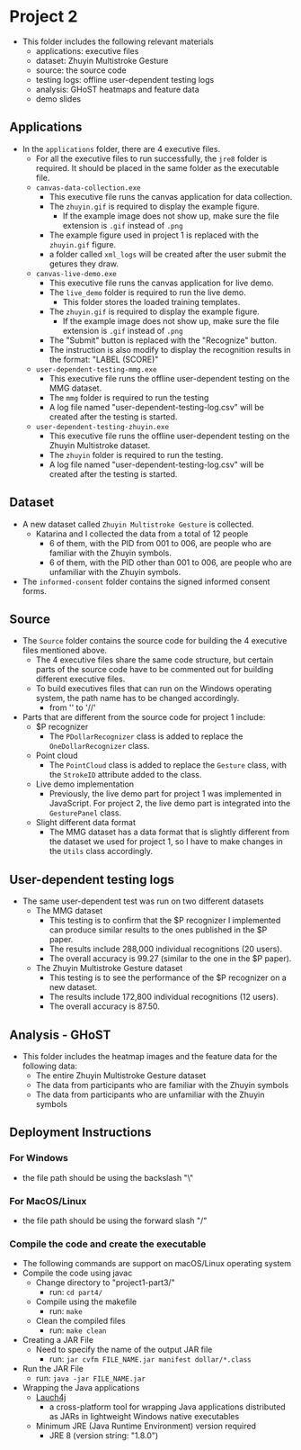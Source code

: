 # Project 2

* This folder includes the following relevant materials
  * applications: executive files
  * dataset: Zhuyin Multistroke Gesture
  * source: the source code
  * testing logs: offline user-dependent testing logs
  * analysis: GHoST heatmaps and feature data
  * demo slides

## Applications

* In the ```applications``` folder, there are 4 executive files.
  * For all the executive files to run successfully, the ```jre8``` folder is required. It should be placed in the same folder as the executable file.
  * ```canvas-data-collection.exe```
    * This executive file runs the canvas application for data collection.
    * The ```zhuyin.gif``` is required to display the example figure.
      * If the example image does not show up, make sure the file extension is ```.gif``` instead of ```.png```
    * The example figure used in project 1 is replaced with the ```zhuyin.gif``` figure.
    * a folder called ```xml_logs``` will be created after the user submit the getures they draw.
  * ```canvas-live-demo.exe```
    * This executive file runs the canvas application for live demo.
    * The ```live_demo``` folder is required to run the live demo.
      * This folder stores the loaded training templates.
    * The ```zhuyin.gif``` is required to display the example figure.
      * If the example image does not show up, make sure the file extension is ```.gif``` instead of ```.png```
    * The "Submit" button is replaced with the "Recognize" button.
    * The instruction is also modify to display the recognition results in the format: "LABEL (SCORE)"
  * ```user-dependent-testing-mmg.exe```
    * This executive file runs the offline user-dependent testing on the MMG dataset.
    * The ```mmg``` folder is required to run the testing
    * A log file named "user-dependent-testing-log.csv" will be created after the testing is started.
  * ```user-dependent-testing-zhuyin.exe```
    * This executive file runs the offline user-dependent testing on the Zhuyin Multistroke dataset.
    * The ```zhuyin``` folder is required to run the testing.
    * A log file named "user-dependent-testing-log.csv" will be created after the testing is started.

## Dataset

* A new dataset called ```Zhuyin Multistroke Gesture``` is collected.
  * Katarina and I collected the data from a total of 12 people 
    * 6 of them, with the PID from 001 to 006, are people who are familiar with the Zhuyin symbols.
    * 6 of them, with the PID other than 001 to 006, are people who are unfamiliar with the Zhuyin symbols.
* The ```informed-consent``` folder contains the signed informed consent forms.

## Source

* The ```Source``` folder contains the source code for building the 4 executive files mentioned above.
  * The 4 executive files share the same code structure, but certain parts of the source code have to be commented out for building different executive files.
  * To build executives files that can run on the Windows operating system, the path name has to be changed accordingly.
    * from '\' to '//'
* Parts that are different from the source code for project 1 include:
  * $P recognizer
    * The ```PDollarRecognizer``` class is added to replace the ```OneDollarRecognizer``` class.
  * Point cloud
    * The ```PointCloud``` class is added to replace the ```Gesture``` class, with the ```StrokeID``` attribute added to the class.
  * Live demo implementation
    * Previously, the live demo part for project 1 was implemented in JavaScript. For project 2, the live demo part is integrated into the ```GesturePanel``` class.
  * Slight different data format
    * The MMG dataset has a data format that is slightly different from the dataset we used for project 1, so I have to make changes in the ```Utils``` class accordingly.

## User-dependent testing logs

* The same user-dependent test was run on two different datasets
  * The MMG dataset
    * This testing is to confirm that the $P recognizer I implemented can produce similar results to the ones published in the $P paper.
    * The results include 288,000 individual recognitions (20 users).
    * The overall accuracy is 99.27 (similar to the one in the $P paper).
  * The Zhuyin Multistroke Gesture dataset
    * This testing is to see the performance of the $P recognizer on a new dataset.
    * The results include 172,800 individual recognitions (12 users).
    * The overall accuracy is 87.50.

## Analysis - GHoST

* This folder includes the heatmap images and the feature data for the following data:
  * The entire Zhuyin Multistroke Gesture dataset
  * The data from participants who are familiar with the Zhuyin symbols
  * The data from participants who are unfamiliar with the Zhuyin symbols

## Deployment Instructions

### For Windows

* the file path should be using the backslash "\\"

### For MacOS/Linux

* the file path should be using the forward slash "/"

### Compile the code and create the executable

* The following commands are support on macOS/Linux operating system
* Compile the code using javac
  * Change directory to "project1-part3/"
    * run: ```cd part4/```
  * Compile using the makefile
    * run: ```make```
  * Clean the compiled files
    * run: ```make clean```
* Creating a JAR File
  * Need to specify the name of the output JAR file
    * run: ```jar cvfm FILE_NAME.jar manifest dollar/*.class```
* Run the JAR File
  * run: ```java -jar FILE_NAME.jar```
* Wrapping the Java applications
  * [Lauch4j](http://launch4j.sourceforge.net/index.html)
    * a cross-platform tool for wrapping Java applications distributed as JARs in lightweight Windows native executables
  * Minimum JRE (Java Runtime Environment) version required
    * JRE 8 (version string: "1.8.0")
